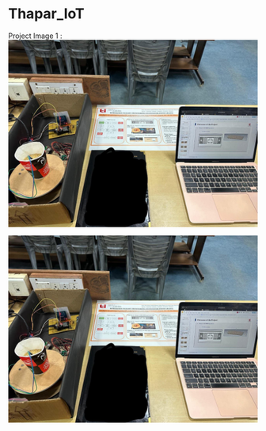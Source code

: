 # Thapar_IoT
 
Project Image 1 : 
![image](https://github.com/mukulkant-mikemighty/Thapar_IoT/blob/main/proj_img1.jpg)

![image](https://raw.githubusercontent.com/mukulkant-mikemighty/Thapar_IoT/main/proj_img1.jpg)

